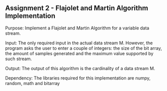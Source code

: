 ## Assignment 2 - Flajolet and Martin Algorithm Implementation

Purpose: Implement a Flajolet and Martin Algorithm for a variable data stream.

Input: The only required input in the actual data stream M. However, the program asks the user to enter a couple of integers: the size of the bit array, the amount of samples generated and the maximum value supported by such stream.

Output: The output of this algorithm is the cardinality of a data stream M.

Dependency: The libraries required for this implementation are numpy, random, math and bitarray

